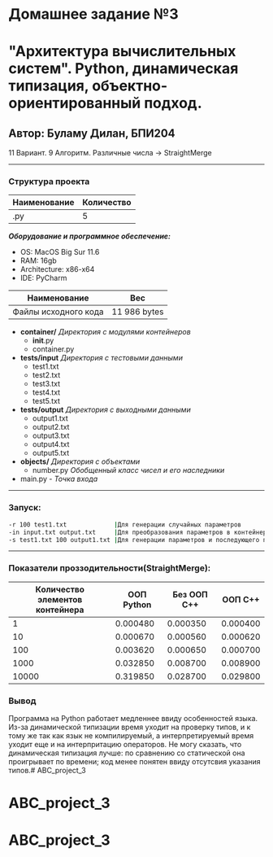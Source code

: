 # Домашнее задание №3
# "Архитектура вычислительных систем". Python, динамическая типизация, объектно-ориентированный подход. 
## Автор: Буламу Дилан, БПИ204 
 11 Вариант. 9 Алгоритм. Различные числа -> StraightMerge
***
### Структура проекта

Наименование | Количество
----- | -----
.py | 5

**_Оборудование и программное обеспечение:_**
* OS: MacOS Big Sur 11.6
* RAM: 16gb
* Architecture: x86-x64
* IDE: PyCharm

Наименование | Вес
----- | -----
Файлы исходного кода | 11 986 bytes

 * **container/** _Директория с модулями контейнеров_
   * __init__.py
   * сontainer.py
 * **tests/input** _Директория с тестовыми данными_
    * test1.txt
    * test2.txt
    * test3.txt
    * test4.txt
    * test5.txt
 * **tests/output** _Директория с выходными данными_
     * output1.txt
     * output2.txt
     * output3.txt
     * output4.txt
     * output5.txt
 * **objects/** _Директория с объектами_
    * number.py _Обобщенный класс чисел и его наследники_
 * main.py - _Точка входа_
***
### Запуск:
```sh
-r 100 test1.txt             |Для генерации случайных параметров
-in input.txt output.txt     |Для преобразования параметров в контейнер чисел
-s test1.txt 100 output1.txt |Для генерации параметров и последующего преобразования
```
---
### Показатели проззодительности(**StraightMerge**):
Количество элементов контейнера | ООП Python | Без ООП С++ | ООП C++
----- | --- | ---- | ---- |
1 | 0.000480 | 0.000350 | 0.000400
10 | 0.000670 | 0.000560 | 0.000620
100 | 0.003620 | 0.000650 | 0.000700
1000 | 0.032850 | 0.008700 | 0.008900
10000 | 0.319850 | 0.028700 | 0.029800

### Вывод
Программа на Python работает медленнее ввиду особенностей языка. Из-за динамической типизации время уходит на проверку типов, и к тому же так как язык не компилируемый, а интерпретируемый время уходит еще и на интерпритацию операторов. Не могу сказать, что динамическая типизация лучше: по сравнению со статической она проигрывает по времени; код менее понятен ввиду отсутсвия указания типов.# ABC_project_3
# ABC_project_3
# ABC_project_3
